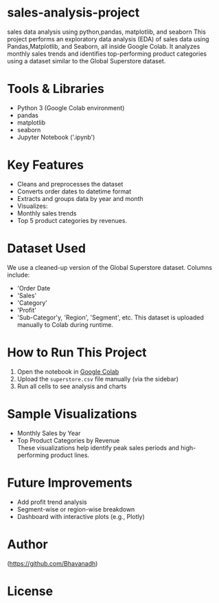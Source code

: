 # sales-analysis-project
sales data analysis using python,pandas, matplotlib, and seaborn
This project performs an exploratory data analysis (EDA) of sales data using Pandas,Matplotlib, and Seaborn, all inside Google Colab.
It analyzes monthly sales trends and identifies top-performing product categories using a dataset similar to the Global Superstore dataset.

# Tools & Libraries
- Python 3 (Google Colab environment)
- pandas
- matplotlib
- seaborn
- Jupyter Notebook ('.ipynb')


#  Key Features

- Cleans and preprocesses the dataset
- Converts order dates to datetime format
- Extracts and groups data by year and month
- Visualizes:
- Monthly sales trends
- Top 5 product categories by revenues.

# Dataset Used

We use a cleaned-up version of the Global Superstore dataset. Columns include:
- 'Order Date
- 'Sales'
- 'Category'
- 'Profit'
- 'Sub-Categor'y, 'Region', 'Segment', etc.
 This dataset is uploaded manually to Colab during runtime.

# How to Run This Project

1. Open the notebook in [Google Colab](https://colab.research.google.com)
2. Upload the `superstore.csv` file manually (via the sidebar)
3. Run all cells to see analysis and charts

# Sample Visualizations

- Monthly Sales by Year  
- Top Product Categories by Revenue  
These visualizations help identify peak sales periods and high-performing product lines.

# Future Improvements

- Add profit trend analysis
- Segment-wise or region-wise breakdown
- Dashboard with interactive plots (e.g., Plotly)

# Author

(https://github.com/Bhavanadh)

# License


